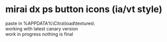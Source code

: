 # mirai dx ps button icons (ia/vt style)
paste in %APPDATA%\Citra\load\textures\ <br>
working with latest canary version<br>
work in progress nothing is final
